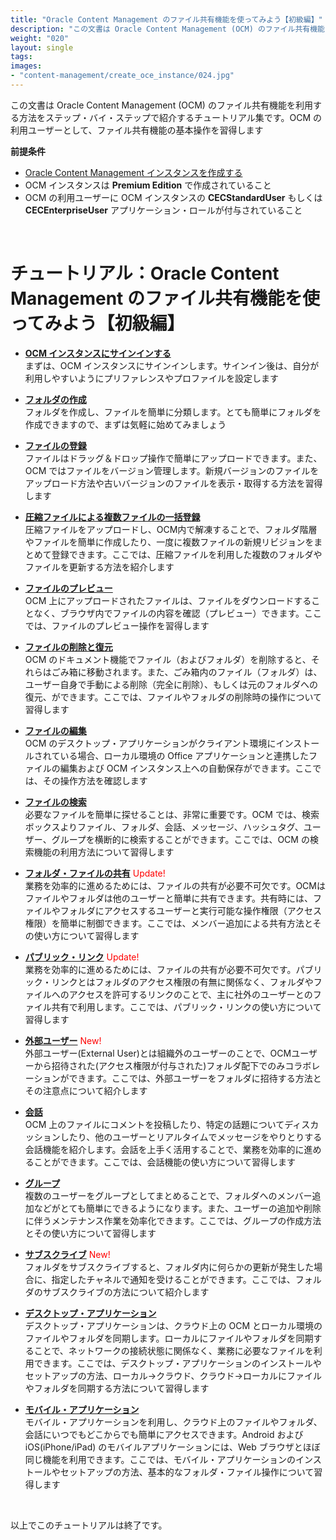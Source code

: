 ```yaml
---
title: "Oracle Content Management のファイル共有機能を使ってみよう【初級編】"
description: "この文書は Oracle Content Management (OCM) のファイル共有機能を利用する方法をステップ・バイ・ステップで紹介するチュートリアル集です。OCM の利用ユーザーとして、ファイル共有機能の基本操作を習得します"
weight: "020"
layout: single
tags:
images:
- "content-management/create_oce_instance/024.jpg"
---
```


この文書は Oracle Content Management (OCM) のファイル共有機能を利用する方法をステップ・バイ・ステップで紹介するチュートリアル集です。OCM の利用ユーザーとして、ファイル共有機能の基本操作を習得します

**前提条件**
- [Oracle Content Management インスタンスを作成する](../create_oce_instance)
- OCM インスタンスは **Premium Edition** で作成されていること
- OCM の利用ユーザーに OCM インスタンスの **CECStandardUser** もしくは **CECEnterpriseUser** アプリケーション・ロールが付与されていること

<br>

# チュートリアル：Oracle Content Management のファイル共有機能を使ってみよう【初級編】

+ **[OCM インスタンスにサインインする](../1_sign_in_oce)**  
    まずは、OCM インスタンスにサインインします。サインイン後は、自分が利用しやすいようにプリファレンスやプロファイルを設定します

+ **[フォルダの作成](../2_create_folder)**  
    フォルダを作成し、ファイルを簡単に分類します。とても簡単にフォルダを作成できますので、まずは気軽に始めてみましょう

+ **[ファイルの登録](../3_upload_file)**  
    ファイルはドラッグ＆ドロップ操作で簡単にアップロードできます。また、OCM ではファイルをバージョン管理します。新規バージョンのファイルをアップロード方法や古いバージョンのファイルを表示・取得する方法を習得します

+ **[圧縮ファイルによる複数ファイルの一括登録](../13_upload_multiple_files)**  
    圧縮ファイルをアップロードし、OCM内で解凍することで、フォルダ階層やファイルを簡単に作成したり、一度に複数ファイルの新規リビジョンをまとめて登録できます。ここでは、圧縮ファイルを利用した複数のフォルダやファイルを更新する方法を紹介します

+ **[ファイルのプレビュー](../4_view_file)**  
    OCM 上にアップロードされたファイルは、ファイルをダウンロードすることなく、ブラウザ内でファイルの内容を確認（プレビュー）できます。ここでは、ファイルのプレビュー操作を習得します

+ **[ファイルの削除と復元](../5_delete_file)**  
    OCM のドキュメント機能でファイル（およびフォルダ）を削除すると、それらはごみ箱に移動されます。また、ごみ箱内のファイル（フォルダ）は、ユーザー自身で手動による削除（完全に削除）、もしくは元のフォルダへの復元、ができます。ここでは、ファイルやフォルダの削除時の操作について習得します

+ **[ファイルの編集](../6_edit_file)**  
    OCM のデスクトップ・アプリケーションがクライアント環境にインストールされている場合、ローカル環境の Office アプリケーションと連携したファイルの編集および OCM インスタンス上への自動保存ができます。ここでは、その操作方法を確認します

+ **[ファイルの検索](../7_search_file)**  
    必要なファイルを簡単に探せることは、非常に重要です。OCM では、検索ボックスよりファイル、フォルダ、会話、メッセージ、ハッシュタグ、ユーザー、グループを横断的に検索することができます。ここでは、OCM の検索機能の利用方法について習得します

+ **[フォルダ・ファイルの共有](../8_share_folder_file)** <span style="color: red;">Update!</span>  
    業務を効率的に進めるためには、ファイルの共有が必要不可欠です。OCMはファイルやフォルダは他のユーザーと簡単に共有できます。共有時には、ファイルやフォルダにアクセスするユーザーと実行可能な操作権限（アクセス権限）を簡単に制御できます。ここでは、メンバー追加による共有方法とその使い方について習得します

+ **[パブリック・リンク](../8_share_publiclink)** <span style="color: red;">Update!</span>  
    業務を効率的に進めるためには、ファイルの共有が必要不可欠です。パブリック・リンクとはフォルダのアクセス権限の有無に関係なく、フォルダやファイルへのアクセスを許可するリンクのことで、主に社外のユーザーとのファイル共有で利用します。ここでは、パブリック・リンクの使い方について習得します

+ **[外部ユーザー](../14_external_user)** <span style="color: red;">New!</span>  
    外部ユーザー(External User)とは組織外のユーザーのことで、OCMユーザーから招待された(アクセス権限が付与された)フォルダ配下でのみコラボレーションができます。ここでは、外部ユーザーをフォルダに招待する方法とその注意点について紹介します

+ **[会話](../9_conversation)**  
    OCM 上のファイルにコメントを投稿したり、特定の話題についてディスカッションしたり、他のユーザーとリアルタイムでメッセージをやりとりする会話機能を紹介します。会話を上手く活用することで、業務を効率的に進めることができます。ここでは、会話機能の使い方について習得します

+ **[グループ](../10_group)**  
    複数のユーザーをグループとしてまとめることで、フォルダへのメンバー追加などがとても簡単にできるようになります。また、ユーザーの追加や削除に伴うメンテナンス作業を効率化できます。ここでは、グループの作成方法とその使い方について習得します

+ **[サブスクライブ](../15_folder_subscribe)** <span style="color: red;">New!</span>  
    フォルダをサブスクライブすると、フォルダ内に何らかの更新が発生した場合に、指定したチャネルで通知を受けることができます。ここでは、フォルダのサブスクライブの方法について紹介します

+ **[デスクトップ・アプリケーション](../11_desktop_application)**  
    デスクトップ・アプリケーションは、クラウド上の OCM とローカル環境のファイルやフォルダを同期します。ローカルにファイルやフォルダを同期することで、ネットワークの接続状態に関係なく、業務に必要なファイルを利用できます。ここでは、デスクトップ・アプリケーションのインストールやセットアップの方法、ローカル→クラウド、クラウド→ローカルにファイルやフォルダを同期する方法について習得します

+ **[モバイル・アプリケーション](../12_mobile_application)**  
    モバイル・アプリケーションを利用し、クラウド上のファイルやフォルダ、会話にいつでもどこからでも簡単にアクセスできます。Android および iOS(iPhone/iPad) のモバイルアプリケーションには、Web ブラウザとほぼ同じ機能を利用できます。ここでは、モバイル・アプリケーションのインストールやセットアップの方法、基本的なフォルダ・ファイル操作について習得します


<br>

以上でこのチュートリアルは終了です。

